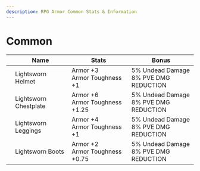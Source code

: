 ```yaml
---
description: RPG Armor Common Stats & Information
---
```


# Common



<table><thead><tr><th data-type="files"></th><th>Name</th><th>Stats</th><th>Bonus</th></tr></thead><tbody><tr><td></td><td>Lightsworn Helmet</td><td>Armor +3<br>Armor Toughness +1</td><td>5% Undead Damage<br>8% PVE DMG REDUCTION</td></tr><tr><td></td><td>Lightsworn Chestplate</td><td>Armor +6<br>Armor Toughness +1.25</td><td>5% Undead Damage<br>8% PVE DMG REDUCTION</td></tr><tr><td></td><td>Lightsworn Leggings</td><td>Armor +4<br>Armor Toughness +1</td><td>5% Undead Damage<br>8% PVE DMG REDUCTION</td></tr><tr><td></td><td>Lightsworn Boots</td><td>Armor +2<br>Armor Toughness +0.75</td><td>5% Undead Damage<br>8% PVE DMG REDUCTION</td></tr></tbody></table>
